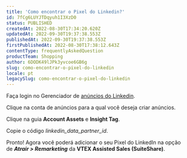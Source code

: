 ```yaml
---
title: 'Como encontrar o Pixel do Linkedin?'
id: 7fCg6LUYJTDqyuh1I3XzD0
status: PUBLISHED
createdAt: 2022-08-30T17:34:20.620Z
updatedAt: 2022-09-30T19:37:38.553Z
publishedAt: 2022-09-30T19:37:38.553Z
firstPublishedAt: 2022-08-30T17:38:12.643Z
contentType: frequentlyAskedQuestion
productTeam: Shopping
author: 6DODK49lJPk3yvcoe6GB6g
slug: como-encontrar-o-pixel-do-linkedin
locale: pt
legacySlug: como-encontrar-o-pixel-do-linkedin
---
```


Faça login no Gerenciador de [anúncios do Linkedin](https://www.linkedin.com/talent/projects).

Clique na conta de anúncios para a qual você deseja criar anúncios.

Clique na guia **Account Assets** e **Insight Tag**.

Copie o código _linkedin\_data\_partner\_id_.

Pronto! Agora você poderá adicionar o seu Pixel do LinkedIn na opção de _**Atrair > Remarketing**_ da **VTEX Assisted Sales (SuiteShare)**.
